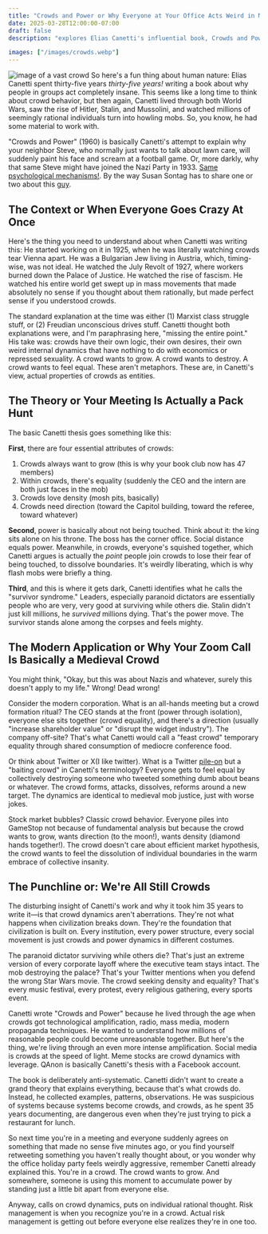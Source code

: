 ```yaml
---
title: "Crowds and Power or Why Everyone at Your Office Acts Weird in Meetings"
date: 2025-03-28T12:00:00-07:00
draft: false
description: "explores Elias Canetti's influential book, Crowds and Power, to explain the peculiar dynamics of group behavior. It breaks down Canetti's theories on why individuals act differently in crowds and applies these insights to modern scenarios, from office meetings and social media mobs to stock market bubbles, revealing the hidden forces that shape our collective actions"

images: ["/images/crowds.webp"]
---
```


![image of a vast crowd](/images/crowds.webp "crowds")
So here's a fun thing about human nature: Elias Canetti spent thirty-five years _thirty-five years!_ writing a book about why people in groups act completely insane. This seems like a long time to think about crowd behavior, but then again, Canetti lived through both World Wars, saw the rise of Hitler, Stalin, and Mussolini, and watched millions of seemingly rational individuals turn into howling mobs. So, you know, he had some material to work with.

"Crowds and Power" (1960) is basically Canetti's attempt to explain why your neighbor Steve, who normally just wants to talk about lawn care, will suddenly paint his face and scream at a football game. Or, more darkly, why that same Steve might have joined the Nazi Party in 1933. [Same psychological mechanisms!](https://en.wikipedia.org/wiki/The_Crowd:_A_Study_of_the_Popular_Mind). By the way Susan Sontag has to share one or two about this [guy](https://www.nybooks.com/articles/1980/09/25/mind-as-passion/).

## The Context or When Everyone Goes Crazy At Once

Here's the thing you need to understand about when Canetti was writing this: He started working on it in 1925, when he was literally watching crowds tear Vienna apart. He was a Bulgarian Jew living in Austria, which, timing-wise, was not ideal. He watched the July Revolt of 1927, where workers burned down the Palace of Justice. He watched the rise of fascism. He watched his entire world get swept up in mass movements that made absolutely no sense if you thought about them rationally, but made perfect sense if you understood crowds.

The standard explanation at the time was either (1) Marxist class struggle stuff, or (2) Freudian unconscious drives stuff. Canetti thought both explanations were, and I'm paraphrasing here, "missing the entire point." His take was: crowds have their own logic, their own desires, their own weird internal dynamics that have nothing to do with economics or repressed sexuality. A crowd wants to grow. A crowd wants to destroy. A crowd wants to feel equal. These aren't metaphors. These are, in Canetti's view, actual properties of crowds as entities.

## The Theory or Your Meeting Is Actually a Pack Hunt

The basic Canetti thesis goes something like this:

**First**, there are four essential attributes of crowds:

1. Crowds always want to grow (this is why your book club now has 47 members)
2. Within crowds, there's equality (suddenly the CEO and the intern are both just faces in the mob)
3. Crowds love density (mosh pits, basically)
4. Crowds need direction (toward the Capitol building, toward the referee, toward whatever)

**Second**, power is basically about not being touched. Think about it: the king sits alone on his throne. The boss has the corner office. Social distance equals power. Meanwhile, in crowds, everyone's squished together, which Canetti argues is actually the _point_ people join crowds to lose their fear of being touched, to dissolve boundaries. It's weirdly liberating, which is why flash mobs were briefly a thing.

**Third**, and this is where it gets dark, Canetti identifies what he calls the "survivor syndrome." Leaders, especially paranoid dictators are essentially people who are very, very good at surviving while others die. Stalin didn't just kill millions, he _survived_ millions dying. That's the power move. The survivor stands alone among the corpses and feels mighty.

## The Modern Application or Why Your Zoom Call Is Basically a Medieval Crowd

You might think, "Okay, but this was about Nazis and whatever, surely this doesn't apply to my life." Wrong! Dead wrong!

Consider the modern corporation. What is an all-hands meeting but a crowd formation ritual? The CEO stands at the front (power through isolation), everyone else sits together (crowd equality), and there's a direction (usually "increase shareholder value" or "disrupt the widget industry"). The company off-site? That's what Canetti would call a "feast crowd" temporary equality through shared consumption of mediocre conference food.

Or think about Twitter or X(I like twitter). What is a Twitter [pile-on](https://www.theatlantic.com/magazine/archive/2022/05/social-media-democracy-trust-babel/629369/) but a "baiting crowd" in Canetti's terminology? Everyone gets to feel equal by collectively destroying someone who tweeted something dumb about beans or whatever. The crowd forms, attacks, dissolves, reforms around a new target. The dynamics are identical to medieval mob justice, just with worse jokes.

Stock market bubbles? Classic crowd behavior. Everyone piles into GameStop not because of fundamental analysis but because the crowd wants to grow, wants direction (to the moon!), wants density (diamond hands together!). The crowd doesn't care about efficient market hypothesis, the crowd wants to feel the dissolution of individual boundaries in the warm embrace of collective insanity.

## The Punchline or: We're All Still Crowds

The disturbing insight of Canetti's work and why it took him 35 years to write it—is that crowd dynamics aren't aberrations. They're not what happens when civilization breaks down. They're the foundation that civilization is built on. Every institution, every power structure, every social movement is just crowds and power dynamics in different costumes.

The paranoid dictator surviving while others die? That's just an extreme version of every corporate layoff where the executive team stays intact. The mob destroying the palace? That's your Twitter mentions when you defend the wrong Star Wars movie. The crowd seeking density and equality? That's every music festival, every protest, every religious gathering, every sports event.

Canetti wrote "Crowds and Power" because he lived through the age when crowds got technological amplification, radio, mass media, modern propaganda techniques. He wanted to understand how millions of reasonable people could become unreasonable together. But here's the thing, we're living through an even more intense amplification. Social media is crowds at the speed of light. Meme stocks are crowd dynamics with leverage. QAnon is basically Canetti's thesis with a Facebook account.

The book is deliberately anti-systematic. Canetti didn't want to create a grand theory that explains everything, because that's what crowds do. Instead, he collected examples, patterns, observations. He was suspicious of systems because systems become crowds, and crowds, as he spent 35 years documenting, are dangerous even when they're just trying to pick a restaurant for lunch.

So next time you're in a meeting and everyone suddenly agrees on something that made no sense five minutes ago, or you find yourself retweeting something you haven't really thought about, or you wonder why the office holiday party feels weirdly aggressive, remember Canetti already explained this. You're in a crowd. The crowd wants to grow. And somewhere, someone is using this moment to accumulate power by standing just a little bit apart from everyone else.

Anyway, calls on crowd dynamics, puts on individual rational thought. Risk management is when you recognize you're in a crowd. Actual risk management is getting out before everyone else realizes they're in one too.

